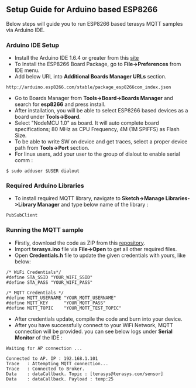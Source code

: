## Setup Guide for Arduino based ESP8266
Below steps will guide you to run ESP8266 based terasys MQTT samples via Arduino IDE.
### Arduino IDE Setup
* Install the Arduino IDE 1.6.4 or greater from this [site](https://www.arduino.cc/en/Main/Software)
* To Install the ESP8266 Board Package, go to **File->Preferences** from IDE menu.
* Add below URL into **Additional Boards Manager URLs** section.
```
http://arduino.esp8266.com/stable/package_esp8266com_index.json
```
* Go to Boards Manager from **Tools->Board->Boards Manager** and search for **esp8266** and press install.
* After installation, you will be able to select ESP8266 based devices as a board under **Tools->Board**.
* Select "NodeMCU 1.0" as board. It will auto complete board specifications; 80 MHz as CPU Frequency, 4M (1M SPIFFS) as Flash Size.
* To be able to write SW on device and get traces, select a proper device path from **Tools->Port** section.
* For linux users, add your user to the group of dialout to enable serial comm :
```
$ sudo adduser $USER dialout
```
### Required Arduino Libraries
* To install required MQTT library, navigate to **Sketch->Manage Libraries->Library Manager** and type below name of the library :
```
PubSubClient
```
### Running the MQTT sample
* Firstly, download the code as ZIP from this [repository](https://github.com/gabod2000/Terasys-MQTT/tree/master/client/esp8266_arduino).
* Import **terasys.ino** file via **File->Open** to get all other required files.
* Open **Credentials.h** file to update the given credentials with yours, like below:
```
/* WiFi Credentials*/
#define STA_SSID "YOUR_WIFI_SSID"
#define STA_PASS "YOUR_WIFI_PASS"

/* MQTT Credentials */
#define MQTT_USERNAME "YOUR_MQTT_USERNAME"
#define MQTT_KEY      "YOUR_MQTT_PASS"
#define MQTT_TOPIC    "YOUR_MQTT_TEST_TOPIC"
```
* After credentials update, compile the code and burn into your device. 
* After you have successfully connect to your WiFi Network, MQTT connection will be provided. you can see below logs under **Serial Monitor** of the IDE :
```
Waiting for AP connection ...

Connected to AP. IP : 192.168.1.101
Trace   : Attempting MQTT connection...
Trace   : Connected to Broker.
Data    : dataCallback. Topic : [terasys@terasys.com/sensor]
Data    : dataCallback. Payload : temp:25
```

    



